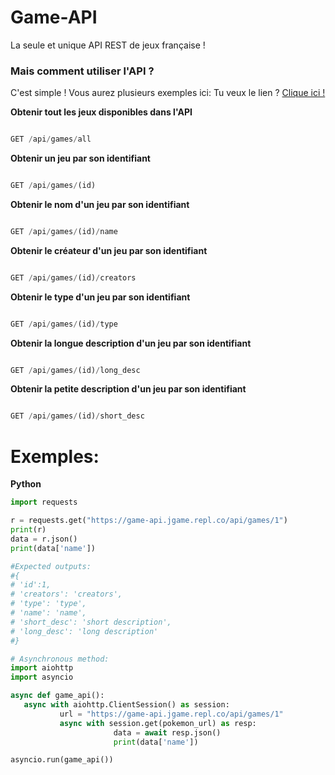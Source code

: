 # Game-API
La seule et unique API REST de jeux française !

### Mais comment utiliser l'API ?

C'est simple ! Vous aurez plusieurs exemples ici:
Tu veux le lien ? [Clique ici !](https://game-api.jgame.repl.co)

**Obtenir tout les jeux disponibles dans l'API**

```js

GET /api/games/all

```

**Obtenir un jeu par son identifiant**

```js

GET /api/games/(id)

```

**Obtenir le nom d'un jeu par son identifiant**

```js

GET /api/games/(id)/name

```

**Obtenir le créateur d'un jeu par son identifiant**

```js

GET /api/games/(id)/creators

```

**Obtenir le type d'un jeu par son identifiant**

```js

GET /api/games/(id)/type

```

**Obtenir la longue description d'un jeu par son identifiant**

```js

GET /api/games/(id)/long_desc

```

**Obtenir la petite description d'un jeu par son identifiant**

```js

GET /api/games/(id)/short_desc

```

# Exemples:
**Python**
```python
import requests

r = requests.get("https://game-api.jgame.repl.co/api/games/1")
print(r)
data = r.json()
print(data['name'])

#Expected outputs: 
#{
# 'id':1,
# 'creators': 'creators',
# 'type': 'type', 
# 'name': 'name',
# 'short_desc': 'short description',
# 'long_desc': 'long description'
#}

# Asynchronous method:
import aiohttp
import asyncio

async def game_api():
   async with aiohttp.ClientSession() as session:
           url = "https://game-api.jgame.repl.co/api/games/1"
           async with session.get(pokemon_url) as resp:
                       data = await resp.json()
                       print(data['name'])

asyncio.run(game_api())
```

